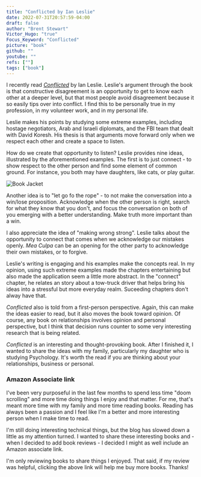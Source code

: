 ```yaml
---
title: "Conflicted by Ian Leslie"
date: 2022-07-31T20:57:59-04:00
draft: false
author: "Brent Stewart"
Victor_Hugo: "true"
Focus_Keyword: "Conflicted"
picture: "book"
github: ""
youtube: ""
refs: [""]
tags: ["book"]
---
```



I recently read [_Conflicted_](https://amzn.to/3Q3WTEC) by Ian Leslie.  Leslie's argument through the book is that constructive disagreement is an opportunity to get to know each other at a deeper level, but that most people avoid disagreement because it so easily tips over into conflict.  I find this to be personally true in my profession, in my volunteer work, and in my personal life.

Leslie makes his points by studying some extreme examples, including hostage negotiators, Arab and Israeli diplomats, and the FBI team that dealt with David Koresh.  His thesis is that arguments move forward only when we respect each other and create a space to listen.

How do we create that opportunity to listen?  Leslie provides nine ideas, illustrated by the aforementioned examples.  The first is to just connect - to show respect to the other person and find some element of common ground.  For instance, you both may have daughters, like cats, or play guitar.  

![Book Jacket](https://m.media-amazon.com/images/I/41MsJBoI7DL.jpg#floatleft)

Another idea is to "let go fo the rope" - to not make the conversation into a win/lose proposition.  Acknowledge when the other person is right, search for what they know that you don't, and focus the conversation on both of you emerging with a better understanding.  Make truth more important than a win.

I also appreciate the idea of "making wrong strong".  Leslie talks about the opportunity to connect that comes when we acknowledge our mistakes openly.  _Mea Culpa_ can be an opening for the other party to acknowledge their own mistakes, or to forgive.

Leslie's writing is engaging and his examples make the concepts real.  In my opinion, using such extreme examples made the chapters entertaining but also made the application seem a little more abstract.  In the "connect" chapter, he relates an story about a tow-truck driver that helps bring his ideas into a stressful but more everyday realm.  Suceeding chapters don't alway have that.

_Conflicted_ also is told from a first-person perspective.  Again, this can make the ideas easier to read, but it also moves the book toward opinion.  Of course, any book on relationships involves opinion and personal perspective, but I think that decision runs counter to some very interesting research that is being related.

_Conflicted_ is an interesting and thought-provoking book.  After I finished it, I wanted to share the ideas with my family, particularly my daughter who is studying Psychology.  It's worth the read if you are thinking about your relationships, business or personal.

### Amazon Associate link

I've been very purposeful in the last few months to spend less time "doom scrolling" and more time doing things I enjoy and that matter.  For me, that's meant more time with my family and more time reading books.  Reading has always been a passion and I feel like I'm a better and more interesting person when I make time to read.

I'm still doing interesting technical things, but the blog has slowed down a little as my attention turned.  I wanted to share these interesting books and - when I decided to add book reviews - I decided I might as well include an Amazon associate link.

I'm only reviewing books to share things I enjoyed.  That said, if my review was helpful, clicking the above link will help me buy more books.  Thanks!